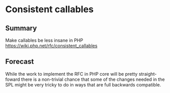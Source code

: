 # Consistent callables

## Summary 

Make callables be less insane in PHP https://wiki.php.net/rfc/consistent_callables


## Forecast

While the work to implement the RFC in PHP core will be pretty straight-foward there is a non-trivial chance that some of the changes 
needed in the SPL might be very tricky to do in ways that are full backwards compatible.

